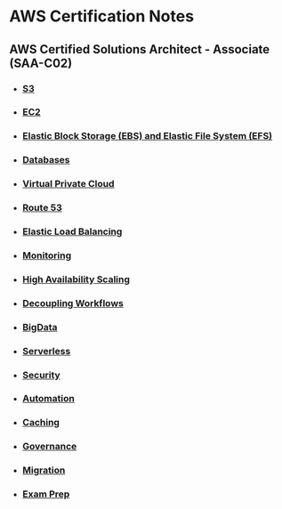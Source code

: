 # AWS Certification Notes

## AWS Certified Solutions Architect - Associate (SAA-C02)

- ### [S3](https://github.com/Ritesh007/aws/tree/main/solutionsarchitect_associate/s3)

- ### [EC2](https://github.com/Ritesh007/aws/tree/main/solutionsarchitect_associate/ec2)

- ### [Elastic Block Storage (EBS) and Elastic File System (EFS)](https://github.com/Ritesh007/aws/tree/main/solutionsarchitect_associate/ebs&efc)

- ### [Databases](https://github.com/Ritesh007/aws/tree/main/solutionsarchitect_associate/databases)

- ### [Virtual Private Cloud](https://github.com/Ritesh007/aws/tree/main/solutionsarchitect_associate/vpc)

- ### [Route 53](https://github.com/Ritesh007/aws/tree/main/solutionsarchitect_associate/route53)

- ### [Elastic Load Balancing](https://github.com/Ritesh007/aws/tree/main/solutionsarchitect_associate/elb)

- ### [Monitoring](https://github.com/Ritesh007/aws/tree/main/solutionsarchitect_associate/monitoring)

- ### [High Availability Scaling](https://github.com/Ritesh007/aws/tree/main/solutionsarchitect_associate/highavailability&scaling)

- ### [Decoupling Workflows](https://github.com/Ritesh007/aws/tree/main/solutionsarchitect_associate/decouplingworkflows)

- ### [BigData](https://github.com/Ritesh007/aws/tree/main/solutionsarchitect_associate/bigdata)

- ### [Serverless](https://github.com/Ritesh007/aws/tree/main/solutionsarchitect_associate/serverless)

- ### [Security](https://github.com/Ritesh007/aws/tree/main/solutionsarchitect_associate/security)

- ### [Automation](https://github.com/Ritesh007/aws/tree/main/solutionsarchitect_associate/automation)

- ### [Caching](https://github.com/Ritesh007/aws/tree/main/solutionsarchitect_associate/caching)

- ### [Governance](https://github.com/Ritesh007/aws/tree/main/solutionsarchitect_associate/governance)

- ### [Migration](https://github.com/Ritesh007/aws/tree/main/solutionsarchitect_associate/migration)

- ### [Exam Prep](https://github.com/Ritesh007/aws/tree/main/solutionsarchitect_associate/examprep)